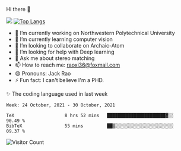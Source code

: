 Hi there 👋

![](https://github-readme-stats.vercel.app/api?username=Raohaocheng)
[![Top Langs](https://github-readme-stats.vercel.app/api/top-langs/?username=Raohaocheng&layout=compact)](https://github.com/anuraghazra/github-readme-stats)

- 🔭 I’m currently working on Northwestern Polytechnical University
- 🌱 I’m currently learning computer vision
- 👯 I’m looking to collaborate on Archaic-Atom
- 🤔 I’m looking for help with Deep learning
- 💬 Ask me about stereo matching
- 📫 How to reach me: raoxi36@foxmail.com
- 😄 Pronouns: Jack Rao
- ⚡ Fun fact: I can't believe I'm a PHD.

✨ The coding language used in last week
<!--START_SECTION:waka-->
```text
Week: 24 October, 2021 - 30 October, 2021

TeX                   8 hrs 52 mins   ██████████████████████▓░░   90.49 % 
BibTeX                55 mins         ██▒░░░░░░░░░░░░░░░░░░░░░░   09.37 % 
```
<!--END_SECTION:waka-->

![Visitor Count](https://profile-counter.glitch.me/Raohaocheng/count.svg)
